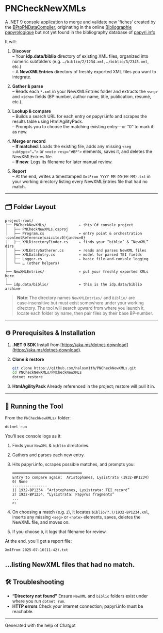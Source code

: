 # PNCheckNewXMLs
A .NET 9 console application to merge and validate new 'fiches' created by the [BPtoPNDataCompiler](https://github.com/halosm1th/BPtoPNDataCompiler), originating in the online [Bibliographie papyrologique](https://bibpap.be/) but not yet found in the bibliography database of [papyri.info](https://papyri.info)  

It will:
1. **Discover**  
   – Your **idp.data/biblio** directory of existing XML files, organized into numeric subfolders (e.g. `…/biblio/2/1234.xml`, `…/biblio/3/2345.xml`, etc.)  
   – A **NewXMLEntries** directory of freshly exported XML files you want to integrate.  

2. **Gather & parse**  
   – Reads each `*.xml` in your NewXMLEntries folder and extracts the `<seg>` and `<idno>` fields (BP number, author name, title, publication, résumé, etc.).  

3. **Lookup & compare**  
   – Builds a search URL for each entry on papyri.info and scrapes the results table using HtmlAgilityPack.  
   – Prompts you to choose the matching existing entry—or “0” to mark it as new.  

4. **Merge or record**  
   – **If matched**: Loads the existing file, adds any missing `<seg subtype="…">` or `<note resp="#BP">` elements, saves it, and deletes the NewXMLEntries file.  
   – **If new**: Logs its filename for later manual review.  

5. **Report**  
   – At the end, writes a timestamped `XmlFrom YYYY-MM-DD(HH‑MM).txt` in your working directory listing every NewXMLEntries file that had no match.  

---

## 🗂️ Folder Layout

```text
project-root/
├── PNCheckNewXMLs/               ← this C# console project
│   ├── PNCheckNewXMLs.csproj
│   ├── Program.cs                ← entry point & orchestration  :contentReference[oaicite:0]{index=0}
│   ├── XMLDirectoryFinder.cs     ← finds your “biblio” & “NewXML” dirs  
│   ├── XMLEntryGatherer.cs       ← reads and parses NewXML files  
│   ├── XMLDataEntry.cs           ← model for parsed TEI fields  
│   ├── Logger.cs                 ← basic file‑and‑console logging  
│   └── … (other helpers)  
│
├── NewXMLEntries/                ← put your freshly exported XMLs here  
│
└── idp.data/biblio/              ← this is the idp.data/biblio archive  
````

> **Note:** The directory names `NewXMLEntries/` and `Biblio/` are case‑insensitive but must exist somewhere under your working directory.  The tool will search upward from where you launch it, locate each folder by name, then pair files by their base BP‑number.

---

## ⚙️ Prerequisites & Installation

1. **.NET 9 SDK**
   Install from [https://aka.ms/dotnet-download](https://aka.ms/dotnet-download).

2. **Clone & restore**

   ```bash
   git clone https://github.com/halosm1th/PNCheckNewXMLs.git
   cd PNCheckNewXMLs/PNCheckNewXMLs
   dotnet restore
   ```

3. **HtmlAgilityPack**
   Already referenced in the project; restore will pull it in.

---

## 🚀 Running the Tool

From the `PNCheckNewXMLs/` folder:

```bash
dotnet run
```

You’ll see console logs as it:

1. Finds your `NewXML` & `biblio` directories.

2. Gathers and parses each new entry.

3. Hits papyri.info, scrapes possible matches, and prompts you:

   ```
   ════════════════════════════════
   Entry to compare again:  Aristophanes, Lysistrata (1932‐BP1234)
   0) None
   ----------------
   1) 1932-BP1234. “Aristophanes, Lysistrata: TEI record”  
   2) 1932-BP1234. “Lysistrata: Papyrus fragments”  
   ...
   >:
   ```

4. On choosing a match (e.g. `2`), it locates `biblio/?.?/1932-BP1234.xml`, inserts any missing `<seg>` or `<note>` elements, saves, deletes the NewXML file, and moves on.

5. If you choose `0`, it logs that filename for review.

At the end, you’ll get a report file:

```
XmlFrom 2025-07-16(11-42).txt
```

…listing NewXML files that had no match.
---

## 🛠️ Troubleshooting

* **“Directory not found”**
  Ensure `NewXML` and `biblio` folders exist under where you run `dotnet run`.
* **HTTP errors**
  Check your internet connection; papyri.info must be reachable.
---
Generated with the help of Chatgpt
